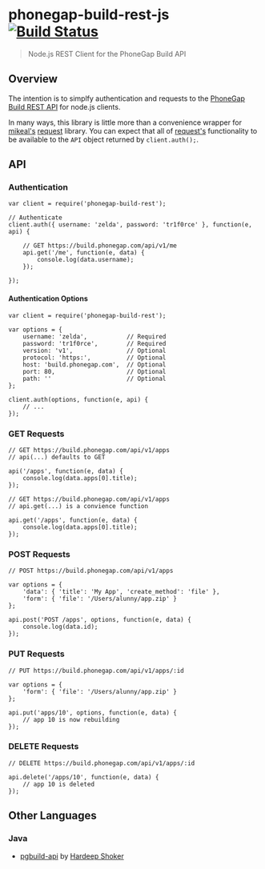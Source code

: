 # phonegap-build-rest-js [![Build Status][travis-ci-img]][travis-ci-url]

> Node.js REST Client for the PhoneGap Build API

## Overview

The intention is to simplfy authentication and requests to the
[PhoneGap Build REST API][build-api-docs] for node.js clients.

In many ways, this library is little more than a convenience wrapper
for [mikeal's][github-mikeal] [request][github-request] library. You can expect
that all of [request's][github-request] functionality to be available to the
`API` object returned by `client.auth();`.

## API

### Authentication

    var client = require('phonegap-build-rest');

    // Authenticate
    client.auth({ username: 'zelda', password: 'tr1f0rce' }, function(e, api) {

        // GET https://build.phonegap.com/api/v1/me
        api.get('/me', function(e, data) {
            console.log(data.username);
        });

    });

#### Authentication Options

    var client = require('phonegap-build-rest');

    var options = {
        username: 'zelda',           // Required
        password: 'tr1f0rce',        // Required
        version: 'v1',               // Optional
        protocol: 'https:',          // Optional
        host: 'build.phonegap.com',  // Optional
        port: 80,                    // Optional
        path: ''                     // Optional
    };

    client.auth(options, function(e, api) {
        // ...
    });


### GET Requests

    // GET https://build.phonegap.com/api/v1/apps
    // api(...) defaults to GET

    api('/apps', function(e, data) {
        console.log(data.apps[0].title);
    });

    // GET https://build.phonegap.com/api/v1/apps
    // api.get(...) is a convience function

    api.get('/apps', function(e, data) {
        console.log(data.apps[0].title);
    });

### POST Requests

    // POST https://build.phonegap.com/api/v1/apps

    var options = {
        'data': { 'title': 'My App', 'create_method': 'file' },
        'form': { 'file': '/Users/alunny/app.zip' }
    };

    api.post('POST /apps', options, function(e, data) {
        console.log(data.id);
    });

### PUT Requests

    // PUT https://build.phonegap.com/api/v1/apps/:id

    var options = {
        'form': { 'file': '/Users/alunny/app.zip' }
    };

    api.put('apps/10', options, function(e, data) {
        // app 10 is now rebuilding
    });

### DELETE Requests

    // DELETE https://build.phonegap.com/api/v1/apps/:id

    api.delete('/apps/10', function(e, data) {
        // app 10 is deleted
    });

## Other Languages

### Java

- [pgbuild-api][pgbuild-api] by [Hardeep Shoker][github-hardeep]

[travis-ci-img]: https://secure.travis-ci.org/mwbrooks/phonegap-build-rest-js.png
[travis-ci-url]: http://travis-ci.org/mwbrooks/phonegap-build-rest-js
[build-api-docs]: https://build.phonegap.com/docs/api
[github-mikeal]: https://github.com/mikeal
[github-request]: https://github.com/mikeal/request
[pgbuild-api]: https://github.com/hardeep/pgbuild-api
[github-hardeep]: https://github.com/hardeep

